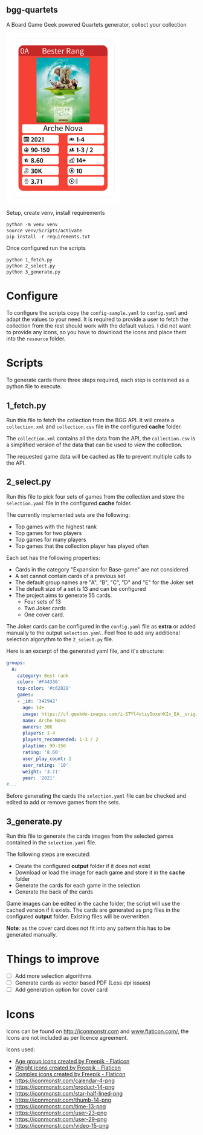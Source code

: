 bgg-quartets
------------
A Board Game Geek powered Quartets generator, collect your collection

<img src="resources/sample.png" alt="sample image" width="300"/>

Setup, create venv, install requirements 

    python -m venv venv
    source venv/Scripts/activate
    pip install -r requirements.txt

Once configured run the scripts

    python 1_fetch.py
    python 2_select.py
    python 3_generate.py

# Configure

To configure the scripts copy the `config-sample.yaml` to `config.yaml` and adapt the values to your need.
It is required to provide a user to fetch the collection from the rest should work with the default values.
I did not want to provide any icons, so you have to download the icons and place them into the `resource` folder.

# Scripts

To generate cards there three steps required, each step is contained as a python file to execute.

## 1_fetch.py

Run this file to fetch the collection from the BGG API. 
It will create a `collection.xml` and `collection.csv` file in the configured **cache** folder.

The `collection.xml` contains all the data from the API, the `collection.csv` is a simplified version of the data 
that can be used to view the collection.

The requested game data will be cached as file to prevent multiple calls to the API.

## 2_select.py

Run this file to pick four sets of games from the collection 
and store the `selection.yaml` file in the configured **cache** folder.

The currently implemented sets are the following:

 - Top games with the highest rank
 - Top games for two players
 - Top games for many players
 - Top games that the collection player has played often

Each set has the following properties:

 - Cards in the category "Expansion for Base-game" are not considered
 - A set cannot contain cards of a previous set 
 - The default group names are "A", "B", "C", "D" and "E" for the Joker set
 - The default size of a set is 13 and can be configured
 - The project aims to generate 55 cards. 
   - Four sets of 13
   - Two Joker cards
   - One cover card. 

The Joker cards can be configured in the `config.yaml` file as **extra** 
or added manually to the output `selection.yaml`.
Feel free to add any additional selection algorythm to the `2_select.py` file.

Here is an excerpt of the generated yaml file, and it's structure:

```yaml
groups:
  A:
    category: Best rank
    color: '#F44336'
    top-color: '#c62828'
    games:
    - _id: '342942'
      age: 14+
      image: https://cf.geekdo-images.com/i-STYl4vtiyOoxehKIx_EA__original/img/uwFMsibZ0AlEzlc-J0rl7o5MU5M=/0x0/filters:format(jpeg)/pic6570411.jpg
      name: Arche Nova
      owners: 30K
      players: 1-4
      players_recommended: 1-3 / 2
      playtime: 90-150
      rating: '8.60'
      user_play_count: 2
      user_rating: '10'
      weight: '3.71'
      year: '2021'
#...
```

Before generating the cards the `selection.yaml` file can be checked and edited to add or remove games from the sets.

## 3_generate.py

Run this file to generate the cards images from the selected games contained in the `selection.yaml` file.

The following steps are executed:

 - Create the configured **output** folder if it does not exist
 - Download or load the image for each game and store it in the **cache** folder
 - Generate the cards for each game in the selection
 - Generate the back of the cards

Game images can be edited in the cache folder, the script will use the cached version if it exists.
The cards are generated as png files in the configured **output** folder. 
Existing files will be overwritten.

**Note**: as the cover card does not fit into any pattern this has to be generated manually.

# Things to improve

- [ ] Add more selection algorithms
- [ ] Generate cards as vector based PDF (Less dpi issues)
- [ ] Add generation option for cover card
 
# Icons

Icons can be found on http://iconmonstr.com and www.flaticon.com/,
the Icons are not included as per licence agreement.

Icons used:

 - <a href="https://www.flaticon.com/free-icons/age-group" title="age group icons">Age group icons created by Freepik - Flaticon</a>
 - <a href="https://www.flaticon.com/free-icons/weight" title="weight icons">Weight icons created by Freepik - Flaticon</a>
 - <a href="https://www.flaticon.com/free-icons/complex" title="complex icons">Complex icons created by Freepik - Flaticon</a>
 - https://iconmonstr.com/calendar-4-png
 - https://iconmonstr.com/product-14-png
 - https://iconmonstr.com/star-half-lined-png
 - https://iconmonstr.com/thumb-14-png
 - https://iconmonstr.com/time-13-png
 - https://iconmonstr.com/user-23-png
 - https://iconmonstr.com/user-29-png
 - https://iconmonstr.com/video-15-png
